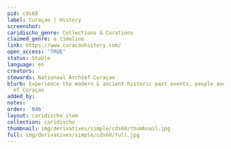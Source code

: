```yaml
---
pid: cds68
label: Curaçao | History
screenshot: 
caridischo_genre: Collections & Curations
claimed_genre: a timeline
link: https://www.curacaohistory.com/
open_access: 'TRUE'
status: Stable
language: en
creators: 
stewards: Nationaal Archief Curaçao
blurb: Experience the modern & ancient historic past events, people and governments
  of Curaçao
added_by: 
notes: 
order: '046'
layout: caridischo_item
collection: caridischo
thumbnail: img/derivatives/simple/cds68/thumbnail.jpg
full: img/derivatives/simple/cds68/full.jpg
---
```

